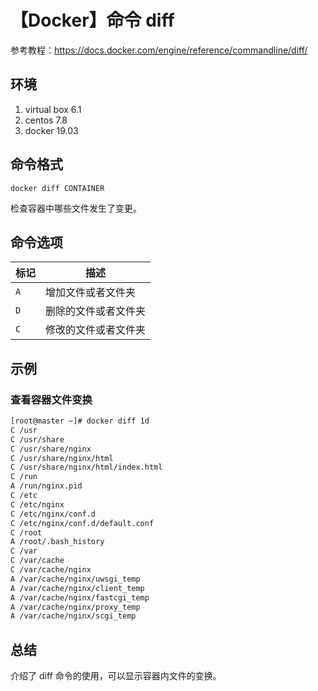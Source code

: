 # 【Docker】命令 diff

参考教程：https://docs.docker.com/engine/reference/commandline/diff/

## 环境

1. virtual box 6.1
2. centos 7.8
3. docker 19.03

## 命令格式

`docker diff CONTAINER`

检查容器中哪些文件发生了变更。

## 命令选项

| 标记 | 描述 |
| --- | --- |
| `A` | 增加文件或者文件夹 |
| `D` | 删除的文件或者文件夹 |
| `C` | 修改的文件或者文件夹 |

## 示例

### 查看容器文件变换

```sh
[root@master ~]# docker diff 1d
C /usr
C /usr/share
C /usr/share/nginx
C /usr/share/nginx/html
C /usr/share/nginx/html/index.html
C /run
A /run/nginx.pid
C /etc
C /etc/nginx
C /etc/nginx/conf.d
C /etc/nginx/conf.d/default.conf
C /root
A /root/.bash_history
C /var
C /var/cache
C /var/cache/nginx
A /var/cache/nginx/uwsgi_temp
A /var/cache/nginx/client_temp
A /var/cache/nginx/fastcgi_temp
A /var/cache/nginx/proxy_temp
A /var/cache/nginx/scgi_temp
```

## 总结

介绍了 diff 命令的使用，可以显示容器内文件的变换。
